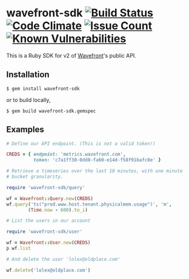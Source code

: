 # wavefront-sdk [![Build Status](https://travis-ci.org/snltd/wavefront-sdk.svg?branch=master)](https://travis-ci.org/snltd/wavefront-sdk) [![Code Climate](https://codeclimate.com/github/snltd/wavefront-sdk/badges/gpa.svg)](https://codeclimate.com/github/snltd/wavefront-sdk) [![Issue Count](https://codeclimate.com/github/snltd/wavefront-sdk/badges/issue_count.svg)](https://codeclimate.com/github/snltd/wavefront-sdk) [![Known Vulnerabilities](https://snyk.io/test/github/snltd/wavefront-sdk/badge.svg)](https://snyk.io/test/github/snltd/wavefront-sdk)

This is a Ruby SDK for v2 of
[Wavefront](https://www.wavefront.com/)'s public API.

## Installation

```
$ gem install wavefront-sdk
```

or to build locally,

```
$ gem build wavefront-sdk.gemspec
```

## Examples


```ruby
# Define our API endpoint. (This is not a valid token!)

CREDS = { endpoint: 'metrics.wavefront.com',
          token: 'c7a1ff30-0dd8-fa60-e14d-f58f91bafc0e' }

# Retrieve a timeseries over the last 10 minutes, with one minute
# bucket granularity.

require 'wavefront-sdk/query'

wf = Wavefront::Query.new(CREDS)
wf.query('ts("prod.www.host.tenant.physicalmem.usage")', 'm',
        (Time.now - 600).to_i)

# List the users in our account

require 'wavefront-sdk/user'

wf = Wavefront::User.new(CREDS)
p wf.list

# And delete the user 'lolex@oldplace.com'

wf.delete('lolex@oldplace.com')
```
